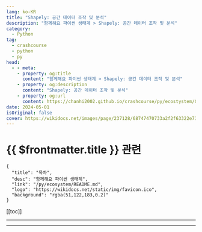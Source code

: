 ```yaml
---
lang: ko-KR
title: "Shapely: 공간 데이터 조작 및 분석"
description: "함께해요 파이썬 생태계 > Shapely: 공간 데이터 조작 및 분석"
category:
  - Python
tag: 
  - crashcourse
  - python
  - py
head:
  - - meta:
    - property: og:title
      content: "함께해요 파이썬 생태계 > Shapely: 공간 데이터 조작 및 분석"
    - property: og:description
      content: "Shapely: 공간 데이터 조작 및 분석"
    - property: og:url
      content: https://chanhi2002.github.io/crashcourse/py/ecostystem/03/shapely.html
date: 2024-05-01
isOriginal: false
cover: https://wikidocs.net/images/page/237128/68747470733a2f2f63322e737461746963666c69636b722e636f6d2f362f353536302f333133_J8plas1.jpg
---
```


# {{ $frontmatter.title }} 관련

```component VPCard
{
  "title": "목차",
  "desc": "함께해요 파이썬 생태계",
  "link": "/py/ecosystem/README.md",
  "logo": "https://wikidocs.net/static/img/favicon.ico",
  "background": "rgba(51,122,183,0.2)"
}
```

[[toc]]

---

<SiteInfo
  name="Shapely: 공간 데이터 조작 및 분석 | WikiDocs"
  desc="함께해요 파이썬 생태계"
  url="https://wikidocs.net/237128"
  logo="https://wikidocs.net/static/img/favicon.ico"
  preview="https://wikidocs.net/images/page/237128/68747470733a2f2f63322e737461746963666c69636b722e636f6d2f362f353536302f333133_J8plas1.jpg"/>

<!-- TODO: 작성 -->

---

<TagLinks />